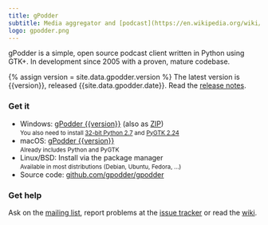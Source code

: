 ```yaml
---
title: gPodder
subtitle: Media aggregator and [podcast](https://en.wikipedia.org/wiki/Podcast) client
logo: gpodder.png
---
```


gPodder is a simple, open source podcast client written in Python using GTK+. In development since 2005 with a proven, mature codebase.

{% assign version = site.data.gpodder.version %}
The latest version is {{version}}, released {{site.data.gpodder.date}}. Read the [release notes](http://blog.gpodder.org/).

### Get it

-   Windows: [gPodder {{version}}][win] (also as [ZIP][win-zip])<br>
    <small>You also need to install [32-bit Python 2.7][win-python] and [PyGTK 2.24][win-gtk]</small>
-   macOS: [gPodder {{version}}][mac]<br>
    <small>Already includes Python and PyGTK</small>
-   Linux/BSD: Install via the package manager<br>
    <small>Available in most distributions (Debian, Ubuntu, Fedora, ...)</small>
-   Source code: [github.com/gpodder/gpodder](https://github.com/gpodder/gpodder)

### Get help

Ask on the [mailing list](http://www.freelists.org/list/gpodder), report problems at the [issue tracker](https://github.com/gpodder/gpodder/issues) or read the [wiki](https://github.com/gpodder/gpodder/wiki).

[win]: http://sourceforge.net/projects/gpodder/files/windows/gpodder-{{version}}-setup.exe/download
[win-zip]: http://sourceforge.net/projects/gpodder/files/windows/gpodder-{{version}}-win32.zip/download
[win-python]: https://www.python.org/ftp/python/2.7.12/python-2.7.12.msi
[win-gtk]: http://ftp.gnome.org/pub/GNOME/binaries/win32/pygtk/2.24/pygtk-all-in-one-2.24.2.win32-py2.7.msi
[mac]: https://sourceforge.net/projects/gpodder/files/macosx/gPodder-{{version}}_0.zip/download